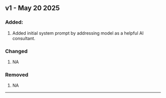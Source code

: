 ## v1 - May 20 2025

### Added:
1. Added initial system prompt by addressing model as a helpful AI consultant.

### Changed
1. NA

### Removed
1. NA

---

